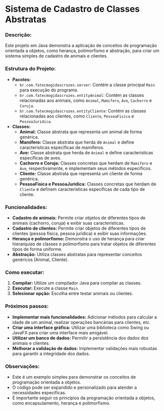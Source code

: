 # **Sistema de Cadastro de Classes Abstratas**

### **Descrição:**

Este projeto em Java demonstra a aplicação de conceitos de programação orientada a objetos, como herança, polimorfismo e abstração, para criar um sistema simples de cadastro de animais e clientes.

### **Estrutura do Projeto:**

- **Pacotes:**
  - `br.com.fatecmogidascruzes.server`: Contém a classe principal `Main` para execução do programa.
  - `br.com.fatecmogidascruzes.entityAnimal`: Contém as classes relacionadas aos animais, como `Animal`, `Mamifero`, `Ave`, `Cachorro` e `Coruja`.
  - `br.com.fatecmogidascruzes.entityCliente`: Contém as classes relacionadas aos clientes, como `Cliente`, `PessoaFisica` e `PessoaJuridica`.
- **Classes:**
  - **Animal:** Classe abstrata que representa um animal de forma genérica.
  - **Mamifero:** Classe abstrata que herda de `Animal` e define características específicas de mamíferos.
  - **Ave:** Classe abstrata que herda de `Animal` e define características específicas de aves.
  - **Cachorro e Coruja:** Classes concretas que herdam de `Mamifero` e `Ave`, respectivamente, e implementam seus métodos específicos.
  - **Cliente:** Classe abstrata que representa um cliente de forma genérica.
  - **PessoaFisica e PessoaJuridica:** Classes concretas que herdam de `Cliente` e definem características específicas de cada tipo de cliente.

### **Funcionalidades:**

- **Cadastro de animais:** Permite criar objetos de diferentes tipos de animais (cachorro, coruja) e exibir suas características.
- **Cadastro de clientes:** Permite criar objetos de diferentes tipos de clientes (pessoa física, pessoa jurídica) e exibir suas informações.
- **Herança e polimorfismo:** Demonstra o uso de herança para criar hierarquias de classes e polimorfismo para tratar objetos de diferentes tipos de forma uniforme.
- **Abstração:** Utiliza classes abstratas para representar conceitos genéricos (Animal, Cliente).

### **Como executar:**

1. **Compilar:** Utilize um compilador Java para compilar as classes.
1. **Executar:** Execute a classe `Main`.
1. **Selecionar opção:** Escolha entre testar animais ou clientes.

### **Próximos passos:**

- **Implementar mais funcionalidades:** Adicionar métodos para calcular a idade de um animal, realizar operações bancárias para clientes, etc.
- **Criar uma interface gráfica:** Utilizar uma biblioteca como Swing ou JavaFX para criar uma interface mais amigável.
- **Utilizar um banco de dados:** Permitir a persistência dos dados dos animais e clientes.
- **Melhorar a validação de dados:** Implementar validações mais robustas para garantir a integridade dos dados.

### **Observações:**

- Este é um exemplo simples para demonstrar os conceitos de programação orientada a objetos.
- O código pode ser expandido e personalizado para atender a necessidades específicas.
- É importante seguir os princípios da programação orientada a objetos, como encapsulamento, herança e polimorfismo.
